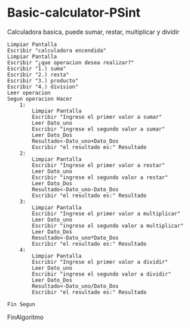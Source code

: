 # Basic-calculator-PSint
Calculadora basica, puede sumar, restar, multiplicar y dividir

	
	Limpiar Pantalla
	Escribir "calculadora encendida"
	Limpiar Pantalla
	Escribir "¿que operacion desea realizar?"
	Escribir "1.) suma"
	Escribir "2.) resta"
	Escribir "3.) producto"
	Escribir "4.) division"
	Leer operacion
	Segun operacion Hacer
		1:
			Limpiar Pantalla
			Escribir "Ingrese el primer valor a sumar"
			Leer Dato_uno
			Escribir "ingrese el segundo valor a sumar"
			Leer Dato_Dos
			Resultado<-Dato_uno+Dato_Dos
			Escribir "el resultado es:" Resultado
		2:
			Limpiar Pantalla
			Escribir "Ingrese el primer valor a restar"
			Leer Dato_uno
			Escribir "ingrese el segundo valor a restar"
			Leer Dato_Dos
			Resultado<-Dato_uno-Dato_Dos
			Escribir "el resultado es:" Resultado
		3:
			Limpiar Pantalla
			Escribir "Ingrese el primer valor a multiplicar"
			Leer Dato_uno
			Escribir "ingrese el segundo valor a multiplicar"
			Leer Dato_Dos
			Resultado<-Dato_uno*Dato_Dos
			Escribir "el resultado es:" Resultado
		4:
			Limpiar Pantalla
			Escribir "Ingrese el primer valor a dividir"
			Leer Dato_uno
			Escribir "ingrese el segundo valor a dividir"
			Leer Dato_Dos
			Resultado<-Dato_uno/Dato_Dos
			Escribir "el resultado es:" Resultado
			
	Fin Segun
	
FinAlgoritmo
	
